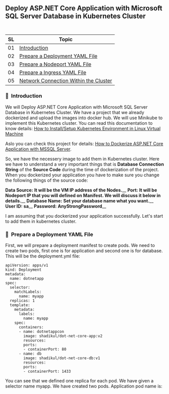 ## <p align=left>Deploy ASP.NET Core Application with Microsoft SQL Server Database in Kubernetes Cluster<br> <br> </p>
| **SL** | **Topic** |
| --- | --- |
| 01 | [Introduction](#01) |
| 02 | [Prepare a Deployment YAML File](#02) |
| 03 | [Prepare a Nodeport YAML File](#03) |
| 04 | [Prepare a Ingress YAML File](#04) |
| 05 | [Network Connection Within the Cluster](#05) |

### <a name="01">:diamond_shape_with_a_dot_inside: &nbsp;Introduction</a> 
We will Deploy ASP.NET Core Application with Microsoft SQL Server Database in Kubernetes Cluster. We have a project that we already dockerized and upload the images into docker hub. We will use Minikube to implement this Kubernetes cluster. You can read this documentation to know details: [How to Install/Setup Kubernetes Environment in Linux Virtual Machine](https://github.com/Shadikul-Islam/Docker-and-Kubernetes-Projects/tree/master/Kubernetes%20Projects/How%20to%20Install%20Kubernetes%20in%20Linux%20VM#readme)

Aslo you can check this project for details: [How to Dockerize ASP.NET Core Application with MSSQL Server](https://github.com/Shadikul-Islam/Docker-and-Kubernetes-Projects/tree/master/Docker%20Projects/Dockerize%20ASP.NET%20Core%20Application%20with%20MSSQL%20Server#readme). 

So, we have the necessery image to add them in Kubernetes cluster. Here we have to understand a very important things that is **Database Connection String** of the **Source Code** during the time of dockerization of the project. When you dockerized your application you have to make sure you change the following things of the source code:

**Data Source:** **It will be the VM IP address of the Nodes.**__
**Port:** **It will be Nodeport IP that you will defined on Manifest. We will discuss it below in details.**__
**Database Name:** **Set your database name what you want.**__
**User ID:** **sa**__
**Password:** **AnyStrongPassword**__

I am assuming that you dockerized your application successfully. Let's start to add them in kubernetes cluster.

### <a name="01">:diamond_shape_with_a_dot_inside: &nbsp;Prepare a Deployment YAML File</a> 
First, we will prepare a deployment manifest to create pods. We need to create two pods, first one is for application and second one is for database. This will be the deployment.yml file:
````
apiVersion: apps/v1
kind: Deployment
metadata:
  name: dotnetapp
spec:
  selector:
    matchLabels:
      name: myapp
  replicas: 1
  template:
    metadata:
      labels:
        name: myapp
    spec:
      containers:
      - name: dotnetappcon
        image: shadikul/dot-net-core-app:v2
        resources:
        ports:
        - containerPort: 80
      - name: db
        image: shadikul/dot-net-core-db:v1
        resources:
        ports:
        - containerPort: 1433
````

You can see that we defined one replica for each pod. We have given a selector name myapp. We have created two pods. Application pod name is: 






